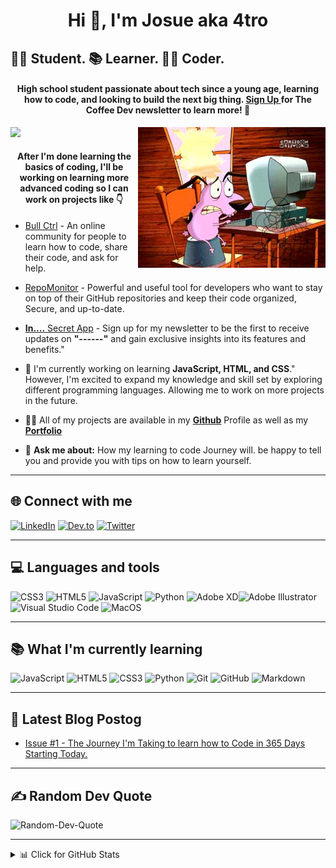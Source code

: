 <h1 align="center">Hi 👋, I'm Josue aka 4tro</h1>
<h2>👨‍🎓 Student. 📚 Learner. 👨‍💻 Coder.</h2>


<h4 style="text-align: center;">High school student passionate about tech since a young age, <b>learning how to code</b>, and looking to build the next big thing. <a href="https://coffeedev.me/">Sign Up </a> for The Coffee Dev newsletter  to learn more! 👀</h4>

<img align="right" alt="coding" width="300" src="assets/Courage-Computer-scared.gif">

[![](https://visitcount.itsvg.in/api?id=4troDev&icon=1&color=1)](https://visitcount.itsvg.in)

<h4 align="center">After I'm done learning the basics of coding, I'll be working on learning more advanced coding so I can work on projects like 👇</h4>


- [Bull Ctrl](https://github.com/Bullctrl) - An online community for people to learn how to code, share their code, and ask for help.

- [RepoMonitor](https://github.com/RepoMonitor) - Powerful and useful tool for developers who want to stay on top of their GitHub repositories and keep their code organized, Secure, and up-to-date.

- [**In....** Secret App](https://4trodev.com/in) - Sign up for my newsletter to be the first to receive updates on **"------"** and gain exclusive insights into its features and benefits."
<!-- What I'm Planning to work on END -->

- 🌱 I'm currently working on learning **JavaScript, HTML, and CSS**." However, I'm excited to expand my knowledge and skill set by exploring different programming languages. Allowing me to work on more projects in the future.

<!-- Projects Location: Start -->

- 👨‍💻 All of my projects are available in my [**Github**](https://github.com/4troDev) Profile as well as my [**Portfolio**](https://4troDev.com) 
<!-- Projects Location: end -->

- 💬 **Ask me about:** How my learning to code Journey will. be happy to tell you and provide you with tips on how to learn yourself.
---
<!-- Github Icons: START-->
<h2>🌐 Connect with me</h2>

[![LinkedIn](https://img.shields.io/badge/LinkedIn-%230077B5.svg?logo=linkedin&logoColor=white)](https://linkedin.com/in/4tro) 
[![Dev.to](https://img.shields.io/badge/dev.to-12100E?logo=dev.to&logoColor=white)](https://dev.to/@4tro) 
[![Twitter](https://img.shields.io/badge/Twitter-%231DA1F2.svg?logo=Twitter&logoColor=white)](https://twitter.com/4tro_Dev) 

---
<h2>💻 Languages and tools</h2>

![CSS3](https://img.shields.io/badge/css3-%231572B6.svg?style=for-the-badge&logo=css3&logoColor=white) ![HTML5](https://img.shields.io/badge/html5-%23E34F26.svg?style=for-the-badge&logo=html5&logoColor=white) ![JavaScript](https://img.shields.io/badge/javascript-%23323330.svg?style=for-the-badge&logo=javascript&logoColor=%23F7DF1E) ![Python](https://img.shields.io/badge/python-3670A0?style=for-the-badge&logo=python&logoColor=ffdd54) ![Adobe XD](https://img.shields.io/badge/Adobe%20XD-470137?style=for-the-badge&logo=Adobe%20XD&logoColor=#FF61F6)![Adobe Illustrator](https://img.shields.io/badge/adobe%20illustrator-%23FF9A00.svg?style=for-the-badge&logo=adobe%20illustrator&logoColor=white) ![Visual Studio Code](https://img.shields.io/badge/-Visual%20Studio%20Code-000?&logo=Visual%20Studio%20Code&logoColor=007ACC) 
![MacOS](https://img.shields.io/badge/-MacOS-000?&logo=Apple&logoColor=FFFFFF)

---

<h2>📚 What I'm currently learning</h2>

![JavaScript](https://img.shields.io/badge/-JavaScript-000?&logo=JavaScript&logoColor=ddc508)
![HTML5](https://img.shields.io/badge/-HTML5-000?&logo=HTML5)
![CSS3](https://img.shields.io/badge/-CSS3-000?&logo=CSS3&logoColor=1572B6)
![Python](https://img.shields.io/badge/-Python-000?&logo=Python)
![Git](https://img.shields.io/badge/-Git-000?&logo=Git)
![GitHub](https://img.shields.io/badge/-GitHub-000?&logo=GitHub&logoColor=FFFFFF)
![Markdown](https://img.shields.io/badge/-Markdown-000?&logo=Markdown&logoColor=FFFFFF)


---
<!-- Github Icons: END-->

<h2>📝 Latest Blog Postog </h2>

<!-- BLOG-POST-LIST:START -->
- [Issue #1 - The Journey I&#39;m Taking to learn how to Code in 365 Days Starting Today.](https://4tro.hashnode.dev/issue-1-the-journey-im-taking-to-learn-how-to-code-in-365-days-starting-today)
<!-- BLOG-POST-LIST:END -->

---
<h2> ✍️ Random Dev Quote </h2>

![Random-Dev-Quote](https://quotes-github-readme.vercel.app/api?type=horizontal&theme=light)

---
<details>
<summary>📊 Click for GitHub Stats</summary>
<p align="center">

![](https://github-readme-stats.vercel.app/api?username=4troDev&theme=radical&hide_border=true&include_all_commits=false&count_private=false)<br/>
![](https://github-readme-streak-stats.herokuapp.com/?user=4troDev&theme=radical&hide_border=true)<br/>
![](https://github-readme-stats.vercel.app/api/top-langs/?username=4troDev&theme=radical&hide_border=true&include_all_commits=false&count_private=false&layout=compact)

## 🏆GitHub Trophies
![](https://github-trophies.vercel.app/?username=4troDev&theme=matrix&no-frame=false&no-bg=false&margin-w=4)


---


<!-- Some Notes 
Personal newsletter link "href="https://4tro.dev/newsletter-signup""
Sign up for my newsletter</a> to learn more! 👀

-->
